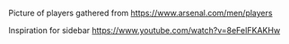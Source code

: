 Picture of players gathered from https://www.arsenal.com/men/players

Inspiration for sidebar https://www.youtube.com/watch?v=8eFeIFKAKHw